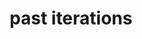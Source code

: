 ---
layout: page
title: past iterations
nav: true
nav_order: 7
dropdown: true
children: 
    - title: IICCSSS 2023
      permalink: /2023/
    - title: divider
    - title: IICCSSS 2022
      permalink: /2022/
    - title: divider
    - title: IICCSSS 2021
      permalink: /2021/
    - title: divider
    - title: IICCSSS 2019
      permalink: /2019/
---